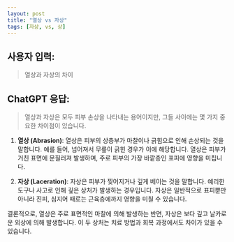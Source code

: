 ```yaml
---
layout: post
title: "열상 vs 자상"
tags: [자상, vs, 상]
---
```


## 사용자 입력:
> 열상과 자상의 차이

## ChatGPT 응답:
> 열상과 자상은 모두 피부 손상을 나타내는 용어이지만, 그들 사이에는 몇 가지 중요한 차이점이 있습니다.

1. **열상 (Abrasion)**: 열상은 피부의 상층부가 마찰이나 긁힘으로 인해 손상되는 것을 말합니다. 예를 들어, 넘어져서 무릎이 긁힌 경우가 이에 해당합니다. 열상은 피부가 거친 표면에 문질러져 발생하며, 주로 피부의 가장 바깥층인 표피에 영향을 미칩니다.

2. **자상 (Laceration)**: 자상은 피부가 찢어지거나 깊게 베이는 것을 말합니다. 예리한 도구나 사고로 인해 깊은 상처가 발생하는 경우입니다. 자상은 일반적으로 표피뿐만 아니라 진피, 심지어 때로는 근육층에까지 영향을 미칠 수 있습니다.

결론적으로, 열상은 주로 표면적인 마찰에 의해 발생하는 반면, 자상은 보다 깊고 날카로운 외상에 의해 발생합니다. 이 두 상처는 치료 방법과 회복 과정에서도 차이가 있을 수 있습니다.

